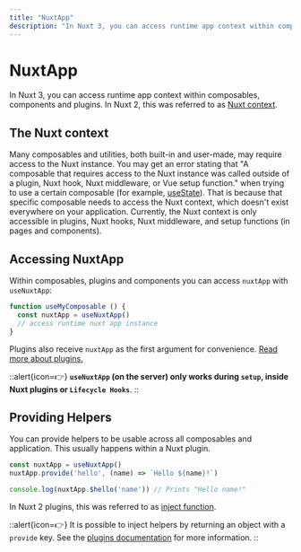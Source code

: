 ```yaml
---
title: "NuxtApp"
description: "In Nuxt 3, you can access runtime app context within composables, components and plugins."
---
```


# NuxtApp

In Nuxt 3, you can access runtime app context within composables, components and plugins. In Nuxt 2, this was referred to as [Nuxt context](https://nuxtjs.org/docs/internals-glossary/context#the-context).

## The Nuxt context

Many composables and utilities, both built-in and user-made, may require access to the Nuxt instance. You may get an error stating that "A composable that requires access to the Nuxt instance was called outside of a plugin, Nuxt hook, Nuxt middleware, or Vue setup function." when trying to use a certain composable (for example, [useState](https://nuxt.com/docs/api/composables/use-state)). That is because that specific composable needs to access the Nuxt context, which doesn't exist everywhere on your application. Currently, the Nuxt context is only accessible in plugins, Nuxt hooks, Nuxt middleware, and setup functions (in pages and components).

## Accessing NuxtApp

Within composables, plugins and components you can access `nuxtApp` with `useNuxtApp`:

```js
function useMyComposable () {
  const nuxtApp = useNuxtApp()
  // access runtime nuxt app instance
}
```

Plugins also receive `nuxtApp` as the first argument for convenience. [Read more about plugins.](/docs/guide/directory-structure/plugins)

::alert{icon=👉}
**`useNuxtApp` (on the server) only works during `setup`, inside Nuxt plugins or `Lifecycle Hooks`**.
::

## Providing Helpers

You can provide helpers to be usable across all composables and application. This usually happens within a Nuxt plugin.

```js
const nuxtApp = useNuxtApp()
nuxtApp.provide('hello', (name) => `Hello ${name}!`)

console.log(nuxtApp.$hello('name')) // Prints "Hello name!"
```

In Nuxt 2 plugins, this was referred to as [inject function](https://nuxtjs.org/docs/directory-structure/plugins#inject-in-root--context).

::alert{icon=👉}
It is possible to inject helpers by returning an object with a `provide` key. See the [plugins documentation](/docs/guide/directory-structure/plugins) for more information.
::
